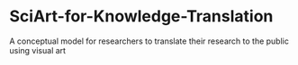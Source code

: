 # SciArt-for-Knowledge-Translation
A conceptual model for researchers to translate their research to the public using visual art
